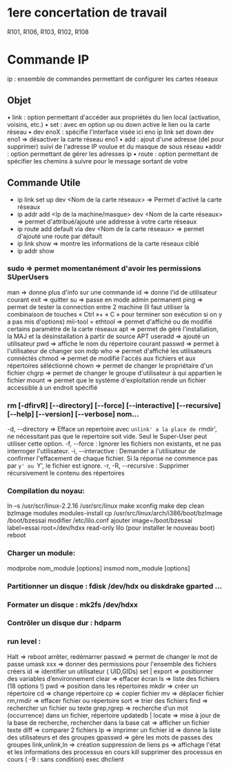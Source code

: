 # 1ere concertation de travail

R101, R106, R103, R102, R108


# Commande IP
ip : ensemble de commandes permettant de configurer les cartes réseaux

## Objet
• link : option permettant d'accéder aux propriétés du lien local (activation, voisins, etc.)
• set : avec en option up ou down active le lien ou la carte réseau
• dev enoX : spécifie l'interface visée ici eno
ip link set down dev eno1 => désactiver la carte réseau eno1
• add : ajout d'une adresse (del pour supprimer) suivi de l'adresse IP voulue et du masque de
sous réseau
•addr : option permettant de gérer les adresses ip
• route : option permettant de spécifier les chemins à suivre pour le message sortant de votre

## Commande Utile
- ip link set up dev <Nom de la carte réseaux> => Permet d'activé la carte réseaux
- ip addr add <Ip de la machine/masque> dev <Nom de la carte réseaux> => permet d'attribué/ajouté une addresse à votre carte réseaux 
- ip route add default via <Ip de la machine> dev <Nom de la carte réseaux> => permet d'ajouté une route par défault
- ip link show <Nom De Votre Interface> => montre les informations de la carte réseaux ciblé
- ip addr show <Nom De Votre Interface>




### sudo => permet momentanément d'avoir les permissions SUperUsers
man => donne plus d'info sur une commande 
id => donne l'id de utilisateur courant
exit => quitter
su => passe en mode admin permanent
ping => permet de tester la connection entre 2 machine (Il faut
utiliser la combinaison de touches « Ctrl »+ « C » pour terminer son exécution si on y a pas mis d'options)
mii-tool = ethtool => permet d'affiché ou de modifié certains paramètre de la carte réseaux
apt => permet de géré l'installation, la MAJ et la désinstallation à partir de source APT
useradd => ajouté un utilisateur
pwd => affiche le nom du répertoire courant
passwd => permet à l'utilisateur de changer son mdp
who => permet d'affiché les utilisateurs connéctés
chmod => permet de modifié l'accés aux fichiers et aux répertoires séléctionné 
chown => permet de changer le propriétaire d'un fichier
chgrp => permet de changer le groupe d'utilisateur à qui appartien le fichier
mount => permet que le système d'exploitation rende un fichier accessible à un endroit spécifié

### rm [-dfirvR] [--directory] [--force] [--interactive] [--recursive] [--help] [--version] [--verbose] nom...
-d, --directory => Efface un repertoire avec `unlink' a la place de `rmdir', ne nécessitant pas que le repertoire soit vide. Seul le Super-User peut utiliser
cette option.
-f, --force : Ignorer les fichiers non existants, et ne pas interroger l'utilisateur.
-i, --interactive : Demander a l'utilisateur de confirmer l'effacement de chaque fichier. Si la réponse ne commence pas par `y' ou `Y', le fichier est
ignore.
-r, -R, --recursive : Supprimer récursivement le contenu des répertoires 

### Compilation du noyau:
ln –s /usr/scr/linux-2.2.16 /usr/src/linux
make xconfig
make dep clean bzImage modules modules-install
cp /usr/src/linux/arch/i386/boot/bzImage /boot/bzessai
modifier /etc/lilo.conf ajouter
image=/boot/bzessai
label=essai
root=/dev/hdxx
read-only
lilo (pour installer le nouveau boot)
reboot

### Charger un module:
modprobe nom_module [options]
insmod nom_module [options]


### Partitionner un disque : fdisk /dev/hdx ou diskdrake gparted ...
### Formater un disque : mk2fs /dev/hdxx
### Contrôler un disque dur : hdparm

### run level : 
Halt => reboot arrêter, redémarrer
passwd => permet de changer le mot de passe
umask xxx => donner des permissions pour l'ensemble des fichiers créers
id => identifier un utilisateur ( UID,GIDs)
set | export => positionner des variables d’environnement
clear => effacer écran
ls => liste des fichiers (18 options !)
pwd => position dans les répertoires
mkdir => créer un répertoire
cd => change répertoire
cp => copier fichier
mv => déplacer fichier
rm,rmdir => effacer fichier ou répertoire
sort => trier des fichiers
find => rechercher un fichier ou texte
grep,rgrep => recherche d’un mot (occurrence) dans un fichier, répertoire
updatedb | locate => mise à jour de la base de recherche, rechercher dans la base
cat => afficher un fichier texte
diff => comparer 2 fichiers
lp => imprimer un fichier
id => donne la liste des utilisateurs et des groupes
gpasswd => gère les mots de passes des groupes
link,unlink,ln => création suppression de liens
ps => affichage l'état et les informations des processus en cours
kill supprimer des processus en cours ( -9 : sans condition)
exec
dhclient


